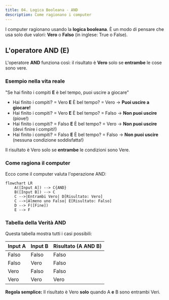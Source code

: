 ```yaml
---
title: 04. Logica Booleana - AND
description: Come ragionano i computer
---
```


I computer ragionano usando la **logica booleana**. È un modo di pensare che usa solo due valori: **Vero** o **Falso** (in inglese: True o False).

## L'operatore AND (E)

L'operatore **AND** funziona così: il risultato è **Vero** solo se **entrambe** le cose sono vere.

### Esempio nella vita reale

"Se hai finito i compiti **E** è bel tempo, puoi uscire a giocare"

- Hai finito i compiti? = Vero **E** È bel tempo? = Vero → **Puoi uscire a giocare!**
- Hai finito i compiti? = Vero **E** È bel tempo? = Falso → **Non puoi uscire** (piove!)
- Hai finito i compiti? = Falso **E** È bel tempo? = Vero → **Non puoi uscire** (devi finire i compiti!)
- Hai finito i compiti? = Falso **E** È bel tempo? = Falso → **Non puoi uscire** (nessuna condizione soddisfatta!)

Il risultato è Vero solo se **entrambe** le condizioni sono Vere.

### Come ragiona il computer

Ecco come il computer valuta l'operazione AND:

```mermaid
flowchart LR
    A([Input A]) --> C{AND}
    B([Input B]) --> C
    C -->|Entrambi Vero| D[Risultato: Vero]
    C -->|Almeno uno Falso| E[Risultato: Falso]
    D --> F([Fine])
    E --> F
```

### Tabella della Verità AND

Questa tabella mostra tutti i casi possibili:

| Input A | Input B | Risultato (A AND B) |
|---------|---------|---------------------|
| Falso   | Falso   | Falso              |
| Falso   | Vero    | Falso              |
| Vero    | Falso   | Falso              |
| Vero    | Vero    | Vero               |

**Regola semplice:** Il risultato è Vero **solo** quando A **e** B sono entrambi Veri.
